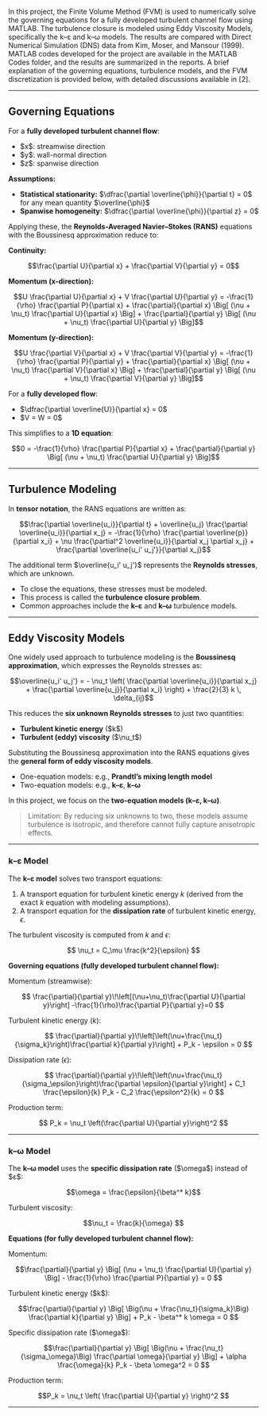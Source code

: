 In this project, the Finite Volume Method (FVM) is used to numerically solve the governing equations for a fully developed turbulent channel flow using MATLAB. The turbulence closure is modeled using Eddy Viscosity Models, specifically the k–ε and k–ω models. The results are compared with Direct Numerical Simulation (DNS) data from Kim, Moser, and Mansour (1999). MATLAB codes developed for the project are available in the MATLAB Codes folder, and the results are summarized in the reports. A brief explanation of the governing equations, turbulence models, and the FVM discretization is provided below, with detailed discussions available in [2].

---

## Governing Equations

For a **fully developed turbulent channel flow**:

* \$x\$: streamwise direction
* \$y\$: wall-normal direction
* \$z\$: spanwise direction

**Assumptions:**

* **Statistical stationarity:** \$\dfrac{\partial \overline{\phi}}{\partial t} = 0\$ for any mean quantity \$\overline{\phi}\$
* **Spanwise homogeneity:** \$\dfrac{\partial \overline{\phi}}{\partial z} = 0\$

Applying these, the **Reynolds-Averaged Navier–Stokes (RANS)** equations with the Boussinesq approximation reduce to:

**Continuity:**

```math
\frac{\partial U}{\partial x} + \frac{\partial V}{\partial y} = 0
```

**Momentum (x-direction):**

```math
U \frac{\partial U}{\partial x} + V \frac{\partial U}{\partial y}
= -\frac{1}{\rho} \frac{\partial P}{\partial x}
+ \frac{\partial}{\partial x} \Big[ (\nu + \nu_t) \frac{\partial U}{\partial x} \Big]
+ \frac{\partial}{\partial y} \Big[ (\nu + \nu_t) \frac{\partial U}{\partial y} \Big]
```

**Momentum (y-direction):**

```math
U \frac{\partial V}{\partial x} + V \frac{\partial V}{\partial y}
= -\frac{1}{\rho} \frac{\partial P}{\partial y}
+ \frac{\partial}{\partial x} \Big[ (\nu + \nu_t) \frac{\partial V}{\partial x} \Big]
+ \frac{\partial}{\partial y} \Big[ (\nu + \nu_t) \frac{\partial V}{\partial y} \Big]
```

For a **fully developed flow**:

* \$\dfrac{\partial \overline{U}}{\partial x} = 0\$
* \$V = W = 0\$

This simplifies to a **1D equation**:

```math
0 = -\frac{1}{\rho} \frac{\partial P}{\partial x}
+ \frac{\partial}{\partial y} \Big[ (\nu + \nu_t) \frac{\partial U}{\partial y} \Big]
```

---

## Turbulence Modeling

In **tensor notation**, the RANS equations are written as:

```math
\frac{\partial \overline{u_i}}{\partial t} +
\overline{u_j} \frac{\partial \overline{u_i}}{\partial x_j}
= -\frac{1}{\rho} \frac{\partial \overline{p}}{\partial x_i}
+ \nu \frac{\partial^2 \overline{u_i}}{\partial x_j \partial x_j}
+ \frac{\partial \overline{u_i' u_j'}}{\partial x_j}
```

The additional term \$\overline{u\_i' u\_j'}\$ represents the **Reynolds stresses**, which are unknown.

* To close the equations, these stresses must be modeled.
* This process is called the **turbulence closure problem**.
* Common approaches include the **k–ε** and **k–ω** turbulence models.

---

## Eddy Viscosity Models

One widely used approach to turbulence modeling is the **Boussinesq approximation**, which expresses the Reynolds stresses as:

```math
\overline{u_i' u_j'} =
- \nu_t \left( \frac{\partial \overline{u_i}}{\partial x_j}
+ \frac{\partial \overline{u_j}}{\partial x_i} \right)
+ \frac{2}{3} k \, \delta_{ij}
```

This reduces the **six unknown Reynolds stresses** to just two quantities:

* **Turbulent kinetic energy** (\$k\$)
* **Turbulent (eddy) viscosity** (\$\nu\_t\$)

Substituting the Boussinesq approximation into the RANS equations gives the **general form of eddy viscosity models**.

* One-equation models: e.g., **Prandtl’s mixing length model**
* Two-equation models: e.g., **k–ε**, **k–ω**

In this project, we focus on the **two-equation models (k–ε, k–ω)**.

>  Limitation: By reducing six unknowns to two, these models assume turbulence is isotropic, and therefore cannot fully capture anisotropic effects.

---
### k–ε Model

The **k–ε model** solves two transport equations:

1. A transport equation for turbulent kinetic energy $k$ (derived from the exact $k$ equation with modeling assumptions).  
2. A transport equation for the **dissipation rate** of turbulent kinetic energy, $\epsilon$.

The turbulent viscosity is computed from $k$ and $\epsilon$:

$$
\nu_t = C_\mu \frac{k^2}{\epsilon}
$$

**Governing equations (fully developed turbulent channel flow):**

Momentum (streamwise):

$$
\frac{\partial}{\partial y}\!\left[(\nu+\nu_t)\frac{\partial U}{\partial y}\right] -\frac{1}{\rho}\frac{\partial P}{\partial y}=0
$$

Turbulent kinetic energy $(k)$:

$$
\frac{\partial}{\partial y}\!\left[\left(\nu+\frac{\nu_t}{\sigma_k}\right)\frac{\partial k}{\partial y}\right] + P_k - \epsilon = 0 
$$

Dissipation rate $(\epsilon)$:

$$
\frac{\partial}{\partial y}\!\left[\left(\nu+\frac{\nu_t}{\sigma_\epsilon}\right)\frac{\partial \epsilon}{\partial y}\right] + C_1 \frac{\epsilon}{k} P_k - C_2 \frac{\epsilon^2}{k} = 0
$$

Production term:

$$
P_k = \nu_t \left(\frac{\partial U}{\partial y}\right)^2
$$

---

### k–ω Model

The **k–ω model** uses the **specific dissipation rate** (\$\omega\$) instead of \$ε\$:

```math
\omega = \frac{\epsilon}{\beta^* k}
```

Turbulent viscosity:

```math
\nu_t = \frac{k}{\omega} 
```

**Equations (for fully developed turbulent channel flow):**

Momentum:

```math
\frac{\partial}{\partial y} \Big[ (\nu + \nu_t) \frac{\partial U}{\partial y} \Big]
- \frac{1}{\rho} \frac{\partial P}{\partial y} = 0 
```

Turbulent kinetic energy (\$k\$):

```math
\frac{\partial}{\partial y} \Big[ \Big(\nu + \frac{\nu_t}{\sigma_k}\Big) \frac{\partial k}{\partial y} \Big]
+ P_k - \beta^* k \omega = 0 
```

Specific dissipation rate (\$\omega\$):

```math
\frac{\partial}{\partial y} \Big[ \Big(\nu + \frac{\nu_t}{\sigma_\omega}\Big) \frac{\partial \omega}{\partial y} \Big]
+ \alpha \frac{\omega}{k} P_k - \beta \omega^2 = 0 
```

Production term:

```math
P_k = \nu_t \left( \frac{\partial U}{\partial y} \right)^2 
```

---






